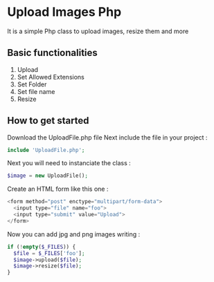# Upload Images Php
It is a simple Php class to upload images, resize them and more

## Basic functionalities
1. Upload
2. Set Allowed Extensions
3. Set Folder
4. Set file name
5. Resize

## How to get started
Download the UploadFile.php file
Next include the file in your project :
```php
include 'UploadFile.php';
```
Next you will need to instanciate the class :
```php
$image = new UploadFile();
```
Create an HTML form like this one :
```php
<form method="post" enctype="multipart/form-data">
  <input type="file" name="foo">
  <input type="submit" value="Upload">
</form>
```
Now you can add jpg and png images writing :
```php
if (!empty($_FILES)) {
  $file = $_FILES['foo'];
  $image->upload($file);
  $image->resize($file);
}
```
